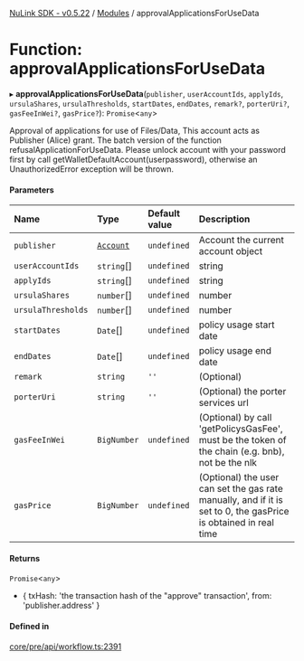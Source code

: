 [NuLink SDK - v0.5.22](../README.md) / [Modules](../modules.md) / approvalApplicationsForUseData

# Function: approvalApplicationsForUseData

▸ **approvalApplicationsForUseData**(`publisher`, `userAccountIds`, `applyIds`, `ursulaShares`, `ursulaThresholds`, `startDates`, `endDates`, `remark?`, `porterUri?`, `gasFeeInWei?`, `gasPrice?`): `Promise`<`any`\>

Approval of applications for use of Files/Data, This account acts as Publisher (Alice) grant. The batch version of the function refusalApplicationForUseData.
Please unlock account with your password first by call getWalletDefaultAccount(userpassword), otherwise an UnauthorizedError exception will be thrown.

#### Parameters

| Name | Type | Default value | Description |
| :------ | :------ | :------ | :------ |
| `publisher` | [`Account`](../classes/Account.md) | `undefined` | Account the current account object |
| `userAccountIds` | `string`[] | `undefined` | string |
| `applyIds` | `string`[] | `undefined` | string |
| `ursulaShares` | `number`[] | `undefined` | number |
| `ursulaThresholds` | `number`[] | `undefined` | number |
| `startDates` | `Date`[] | `undefined` | policy usage start date |
| `endDates` | `Date`[] | `undefined` | policy usage end date |
| `remark` | `string` | `''` | (Optional) |
| `porterUri` | `string` | `''` | (Optional) the porter services url |
| `gasFeeInWei` | `BigNumber` | `undefined` | (Optional) by call 'getPolicysGasFee', must be the token of the chain (e.g. bnb), not be the nlk |
| `gasPrice` | `BigNumber` | `undefined` | (Optional) the user can set the gas rate manually, and if it is set to 0, the gasPrice is obtained in real time |

#### Returns

`Promise`<`any`\>

- {
                      txHash: 'the transaction hash of the "approve" transaction',
                      from: 'publisher.address'
                    }

#### Defined in

[core/pre/api/workflow.ts:2391](https://github.com/NuLink-network/nulink-sdk/blob/d9e8f81/src/core/pre/api/workflow.ts#L2391)
